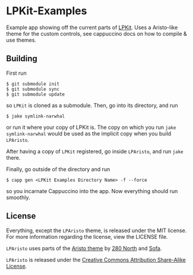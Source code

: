# LPKit-Examples

Example app showing off the current parts of [LPKit](http://github.com/luddep/LPKit).  Uses a Aristo-like theme for the custom controls, see cappuccino docs on how to compile & use themes.


## Building

First run

	$ git submodule init
	$ git submodule sync
	$ git submodule update
	
so `LPKit` is cloned as a submodule.  Then, go into its directory, and run

	$ jake symlink-narwhal

or run it where your copy of LPKit is.  The copy on which you run `jake symlink-narwhal` would be used as the implicit copy when you build `LPAristo`.

After having a copy of `LPKit` registered, go inside `LPAristo`, and run `jake` there.

Finally, go outside of the directory and run

	$ capp gen <LPKit Examples Directory Name> -f --force

so you incarnate Cappuccino into the app.  Now everything should run smoothly.


## License 

Everything, except the `LPAristo` theme, is released under the MIT license. For more information regarding the license, view the LICENSE file.

`LPAristo` uses parts of the [Aristo theme](http://github.com/280north/aristo) by [280 North](http://280north.com/) and [Sofa](http://madebysofa.com/).   

`LPAristo` is released under the [Creative Commons Attribution Share-Alike License](http://creativecommons.org/licenses/by-sa/3.0/us).




